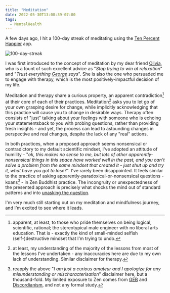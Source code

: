 ```yaml
---
title: "Meditation"
date: 2022-05-30T13:00:39-07:00
tags:
  - MentalHealth
---
```

A few days ago, I hit a 100-day streak of meditating using the [Ten Percent Happier](https://www.tenpercent.com/) app.

<!--more-->
![100-day-streak](/img/100_days_meditation_streak.jpg)

I was first introduced to the concept of meditation by my dear friend [Olivia](https://twitter.com/babelfishwars/), who is a fount of such excellent advice as "_Stop trying to win at relaxation_" and "_Trust everything [George](https://www.georgelockett.com/shards) says_". She is also the one who persuaded me to engage with therapy, which is the most positively-impactful decision of my life.

Meditation and therapy share a curious property, an apparent contradiction[^1] at their core of each of their practices. Meditation[^2] asks you to let go of your own grasping desire for change, while implicitly acknowledging that this practice will cause you to change in desirable ways. Therapy often consists of "just" talking about your feelings with someone who is echoing your statementsback to you with probing questions, rather than providing fresh insights - and yet, the process can lead to astounding changes in perspective and real changes, despite the lack of any "real" actions.

In both practices, when a proposed approach seems nonsensical or contradictory to my default scientific mindset, I've adopted an attitude of humility - "_ok, this makes no sense to me, but lots of other apparently-nonsensical things in this space have worked well in the past, and you can't solve a problem from the same mindset that created it - just shut up and try it, what have you got to lose?_". I've rarely been disappointed. It feels similar to the practice of asking apparently-paradoxical-or-nonsensical questions - koans[^3] - in Zen Buddhist practice. The incongruity or unexpectedness of the presented approach is precisely what shocks the mind out of standard patterns and into [unasking the question](https://en.wikipedia.org/wiki/Mu_\(negative\)#Non-dualistic_meaning).

I'm very much still starting out on my meditation and mindfulness journey, and I'm excited to see where it leads.

[^1]: apparent, at least, to those who pride themselves on being logical, scientific, rational; the stereotypical male engineer with no liberal arts education. That is - exactly the kind of small-minded selfish (self-)destructive mindset that I'm trying to undo.
[^2]: at least, my understanding of the majority of the lessons from most of the lessons I've undertaken - any inaccuracies here are due to my own lack of understanding. Similar disclaimer for therapy.
[^3]: reapply the above "_I am just a curious amateur and I apologize for any misunderstanding or mischaracterisation_" disclaimer here, but a thousand-fold. My limited exposure to Zen comes from [GEB](https://en.wikipedia.org/wiki/G%C3%B6del,_Escher,_Bach) and [Discordianism](https://en.wikipedia.org/wiki/Discordianism), and not any formal study.